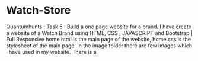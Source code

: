 # Watch-Store
Quantumhunts : Task 5 :  Build a one page website for a brand.
I have create a website of a Watch Brand using HTML, CSS , JAVASCRIPT and Bootstrap | Full Responsive 
home.html is the main page of the website, home.css is the stylesheet of the main page. In the image folder there are few images which i have used in my website. There is a 
